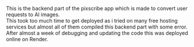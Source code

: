 This is the backend part of the pixscribe app which is made to convert user requests to AI images.<br>This took too much time to get deployed as i tried on many free hosting services but almost all of them compiled this backend part with some error.<br>After almost a week of debugging and updating the code this was deployed online on Render.
